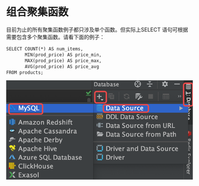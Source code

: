 # 组合聚集函数

目前为止的所有聚集函数例子都只涉及单个函数。但实际上SELECT 语句可根据需要包含多个聚集函数。请看下面的例子：

```text
SELECT COUNT(*) AS num_items,
       MIN(prod_price) AS price_min,
       MAX(prod_price) AS price_max,
       AVG(prod_price) AS price_avg
FROM products;
```

![](../../../.gitbook/assets/image%20%28122%29.png)

